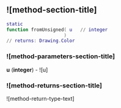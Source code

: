 ## ![method-section-title]


```lua
static
function fromUnsigned( u   // integer
                     )
// returns: Drawing.Color
```


### ![method-parameters-section-title]

**u** (**integer**) - ![u]

### ![method-returns-section-title]

![method-return-type-text]

